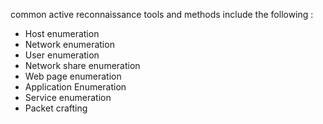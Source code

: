 common active reconnaissance tools and methods include the following : 
- Host enumeration
- Network enumeration
- User enumeration
- Network share enumeration
- Web page enumeration
- Application Enumeration 
- Service enumeration
- Packet crafting 